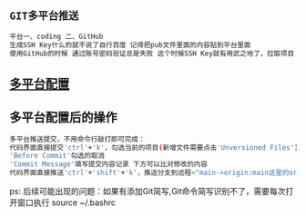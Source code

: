 ## `GIT多平台推送`
```bash
平台一、coding 二、GitHub
生成SSH Key什么的就不说了自行百度 记得把pub文件里面的内容贴到平台里面
使用GitHub的时候 通过账号密码验证总是失败 这个时候SSH Key就有用武之地了，拉取项目 Use SSH 后续提交时候 避免输入账号密码
```
## [多平台配置](https://github.com/zhl6522/other/blob/master/%E6%89%93%E5%BC%80git%20bash%E7%9A%84%E6%97%B6%E5%80%99%E8%87%AA%E5%8A%A8%E5%90%AF%E5%8A%A8ssh%20agent.md)
## 多平台配置后的操作
```bash
多平台推送提交，不用命令行敲打即可完成：
代码界面直接提交'ctrl'+'k'，勾选当前的项目(新增文件需要点击'Unversioned Files')
'Before Commit'勾选的取消
'Commit Message'填写提交内容记录 下方可以比对修改的内容
代码界面直接推送'ctrl'+'shift'+'k'，推送分支到远程<"main->origin:main这里的origin点击换成github:main">（按钮冲突的话，'ctrl'+'shift'切换输入法）
```

ps:
后续可能出现的问题：如果有添加Git简写,Git命令简写识别不了，需要每次打开窗口执行 source ~/.bashrc
